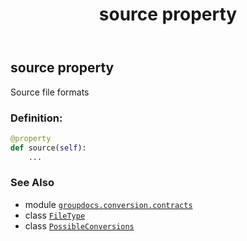 ﻿---
title: source property
second_title: GroupDocs.Conversion for Python via .NET API References
description: 
type: docs
weight: 80
url: /python-net/groupdocs.conversion.contracts/possibleconversions/source/
is_root: false
---

## source property


Source file formats
### Definition:
```python
@property
def source(self):
    ...
```

### See Also
* module [`groupdocs.conversion.contracts`](../../)
* class [`FileType`](/conversion/python-net/groupdocs.conversion.filetypes/filetype)
* class [`PossibleConversions`](/conversion/python-net/groupdocs.conversion.contracts/possibleconversions)
